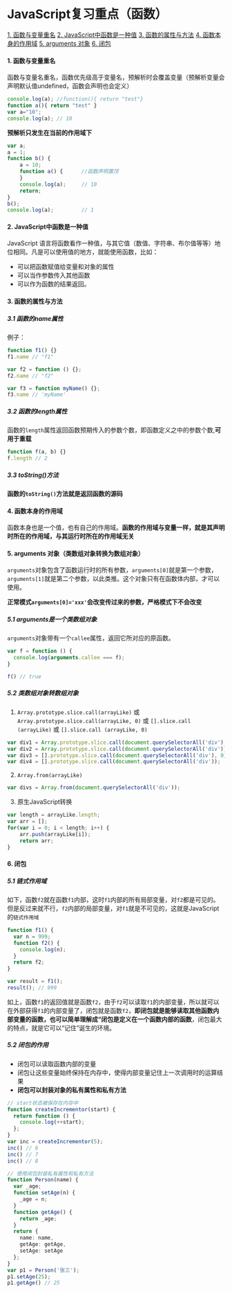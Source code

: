 # JavaScript复习重点（函数）

[1. 函数与变量重名](#1)
[2. JavaScript中函数是一种值](#2)
[3. 函数的属性与方法](#3)
[4. 函数本身的作用域](#4)
[5. arguments 对象](#5)
[6. 闭包](#6)


#### <span id='1'>1. 函数与变量重名</span>

函数与变量名重名，函数优先级高于变量名，预解析时会覆盖变量（预解析变量会声明默认值undefined，函数会声明也会定义）

```javascript
console.log(a); //function(){ return "test"}
function a(){ return "test" }
var a="10"; 
console.log(a); // 10
```
**预解析只发生在当前的作用域下**
```js
var a;
a = 1;
function b() {
	a = 10;
	function a() {    	//函数声明置顶
	}
	console.log(a);		// 10
	return;
}
b();
console.log(a);			// 1
```


#### <span id='2'>2. JavaScript中函数是一种值</span>

JavaScript 语言将函数看作一种值，与其它值（数值、字符串、布尔值等等）地位相同。凡是可以使用值的地方，就能使用函数，比如：

* 可以把函数赋值给变量和对象的属性
* 可以当作参数传入其他函数
* 可以作为函数的结果返回。



#### <span id='3'>3. 函数的属性与方法</span>

##### 3.1 函数的name属性

例子：

```js
function f1() {}
f1.name // "f1"
```

```js
var f2 = function () {};
f2.name // "f2"
```

```js
var f3 = function myName() {};
f3.name // 'myName'
```

##### 3.2 函数的length属性

函数的`length`属性返回函数预期传入的参数个数，即函数定义之中的参数个数,**可用于重载**

```js
function f(a, b) {}
f.length // 2
```

##### 3.3 toString()方法

**函数的`toString()`方法就是返回函数的源码**



#### <span id='4'>4. 函数本身的作用域</span>

函数本身也是一个值，也有自己的作用域。**函数的作用域与变量一样，就是其声明时所在的作用域，与其运行时所在的作用域无关**



#### <span id='5'>5. arguments 对象（类数组对象转换为数组对象）</span>

`arguments`对象包含了函数运行时的所有参数，`arguments[0]`就是第一个参数，`arguments[1]`就是第二个参数，以此类推。这个对象只有在函数体内部，才可以使用。

**正常模式`arguments[0]='xxx'`会改变传过来的参数，严格模式下不会改变**

##### 5.1 arguments是一个类数组对象

`arguments`对象带有一个`callee`属性，返回它所对应的原函数。

```js
var f = function () {
  console.log(arguments.callee === f);
}

f() // true
```

##### 5.2 类数组对象转数组对象

1) `Array.prototype.slice.call(arrayLike)` 或  `Array.prototype.slice.call(arrayLike, 0)` 或 `[].slice.call  (arrayLike)` 或 `[].slice.call (arrayLike, 0)`

```js
var div1 = Array.prototype.slice.call(document.querySelectorAll('div'), 0);
var div2 = Array.prototype.slice.call(document.querySelectorAll('div'));
var div3 = [].prototype.slice.call(document.querySelectorAll('div'), 0);
var div4 = [].prototype.slice.call(document.querySelectorAll('div'));
```

2) `Array.from(arrayLike)`

```js
var divs = Array.from(document.querySelectorAll('div'));
```

3) 原生JavaScript转换

```js
var length = arrayLike.length;
var arr = []; 
for(var i = 0; i < length; i++) {
	arr.push(arrayLike[i]);
	return arr;
}
```

#### <span id='6'>6. 闭包</span>

##### 5.1 链式作用域

如下，函数`f2`就在函数`f1`内部，这时`f1`内部的所有局部变量，对`f2`都是可见的。但是反过来就不行，`f2`内部的局部变量，对`f1`就是不可见的，这就是JavaScript的`链式作用域`

```js
function f1() {
  var n = 999;
  function f2() {
    console.log(n);
  }
  return f2;
}

var result = f1();
result(); // 999
```

如上，函数`f1`的返回值就是函数`f2`，由于`f2`可以读取`f1`的内部变量，所以就可以在外部获得`f1`的内部变量了，闭包就是函数`f2`，**即闭包就是能够读取其他函数内部变量的函数，也可以简单理解成“闭包是定义在一个函数内部的函数**，闭包最大的特点，就是它可以“记住”诞生的环境。

##### 5.2 闭包的作用

* 闭包可以读取函数内部的变量
* 闭包让这些变量始终保持在内存中，使得内部变量记住上一次调用时的运算结果
* **闭包可以封装对象的私有属性和私有方法**

```js
// start状态被保存在内存中
function createIncrementor(start) {
  return function () {
	console.log(++start);
  };
}
var inc = createIncrementor(5);
inc() // 6
inc() // 7
inc() // 8
```

```ts
// 使用闭包封装私有属性和私有方法
function Person(name) {
  var _age;
  function setAge(n) {
    _age = n;
  }
  function getAge() {
    return _age;
  }
  return {
    name: name,
    getAge: getAge,
    setAge: setAge
  };
}
var p1 = Person('张三');
p1.setAge(25);
p1.getAge() // 25
```

